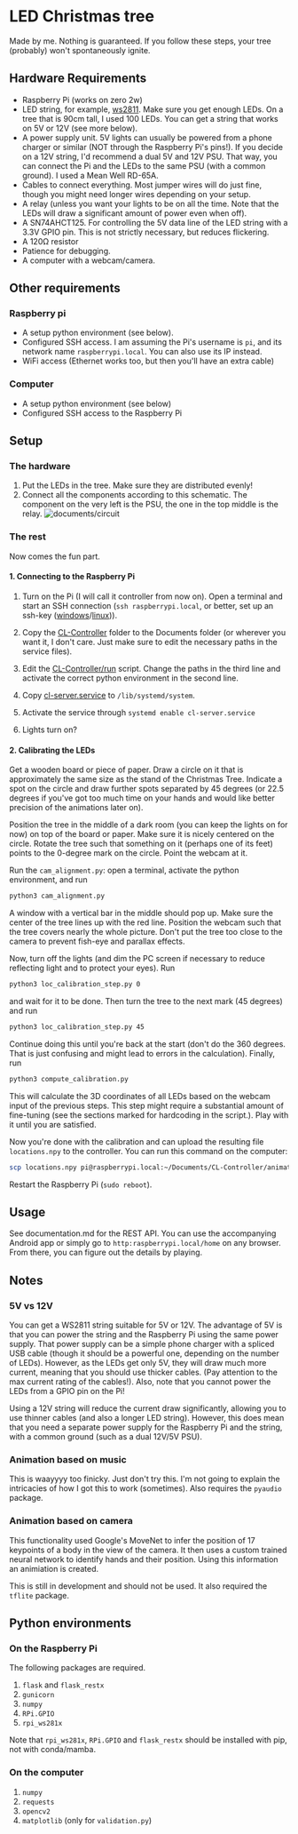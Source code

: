 # LED Christmas tree
Made by me. Nothing is guaranteed. If you follow these steps, your tree (probably) won't spontaneously ignite.

## Hardware Requirements
- Raspberry Pi (works on zero 2w)
- LED string, for example, [ws2811](https://www.amazon.de/dp/B06XN66ZY6/ref=pe_27091401_487027711_TE_SCE_dp_1). Make sure you get enough LEDs. On a tree that is 90cm tall, I used 100 LEDs. You can get a string that works on 5V or 12V (see more below).
- A power supply unit. 5V lights can usually be powered from a phone charger or similar (NOT through the Raspberry Pi's pins!). If you decide on a 12V string, I'd recommend a dual 5V and 12V PSU. That way, you can connect the Pi and the LEDs to the same PSU (with a common ground). I used a Mean Well RD-65A.
- Cables to connect everything. Most jumper wires will do just fine, though you might need longer wires depending on your setup.
- A relay (unless you want your lights to be on all the time. Note that the LEDs will draw a significant amount of power even when off).
- A SN74AHCT125. For controlling the 5V data line of the LED string with a 3.3V GPIO pin. This is not strictly necessary, but reduces flickering.
- A 120Ω resistor
- Patience for debugging.
- A computer with a webcam/camera.

## Other requirements
### Raspberry pi
- A setup python environment (see below).
- Configured SSH access. I am assuming the Pi's username is `pi`, and its network name `raspberrypi.local`. You can also use its IP instead.
- WiFi access (Ethernet works too, but then you'll have an extra cable)

### Computer
- A setup python environment (see below)
- Configured SSH access to the Raspberry Pi

## Setup
### The hardware

1. Put the LEDs in the tree. Make sure they are distributed evenly!
2. Connect all the components according to this schematic. The component on the very left is the PSU, the one in the top middle is the relay.
![documents/circuit](documents/circuit.svg)

### The rest
Now comes the fun part.

#### 1. Connecting to the Raspberry Pi
1. Turn on the Pi (I will call it controller from now on). Open a terminal and start an SSH connection (`ssh raspberrypi.local`, or better, set up an ssh-key ([windows](https://pimylifeup.com/raspberry-pi-ssh-keys/)/[linux](https://www.geekyhacker.com/configure-ssh-key-based-authentication-on-raspberry-pi/))).

2. Copy the [CL-Controller](CL-Controller/) folder to the Documents folder (or wherever you want it, I don't care. Just make sure to edit the necessary paths in the service files).
3. Edit the [CL-Controller/run](CL-Controller/run) script. Change the paths in the third line and activate the correct python environment in the second line.
4. Copy [cl-server.service](cl-server.service) to `/lib/systemd/system`.
5. Activate the service through `systemd enable cl-server.service`
6. Lights turn on?

#### 2. Calibrating the LEDs
Get a wooden board or piece of paper. Draw a circle on it that is approximately the same size as the stand of the Christmas Tree. Indicate a spot on the circle and draw further spots separated by 45 degrees (or 22.5 degrees if you've got too much time on your hands and would like better precision of the animations later on).

Position the tree in the middle of a dark room (you can keep the lights on for now) on top of the board or paper. Make sure it is nicely centered on the circle. Rotate the tree such that something on it (perhaps one of its feet) points to the 0-degree mark on the circle. Point the webcam at it. 

Run the `cam_alignment.py`: open a terminal, activate the python environment, and run 
```bash
python3 cam_alignment.py
```
A window with a vertical bar in the middle should pop up. Make sure the center of the tree lines up with the red line. Position the webcam such that the tree covers nearly the whole picture. Don't put the tree too close to the camera to prevent fish-eye and parallax effects.

Now, turn off the lights (and dim the PC screen if necessary to reduce reflecting light and to protect your eyes). Run

```bash
python3 loc_calibration_step.py 0
```
and wait for it to be done. Then turn the tree to the next mark (45 degrees) and run
```bash
python3 loc_calibration_step.py 45
```
Continue doing this until you're back at the start (don't do the 360 degrees. That is just confusing and might lead to errors in the calculation). Finally, run
```bash
python3 compute_calibration.py
```
This will calculate the 3D coordinates of all LEDs based on the webcam input of the previous steps. This step might require a substantial amount of fine-tuning (see the sections marked for hardcoding in the script.). Play with it until you are satisfied.

Now you're done with the calibration and can upload the resulting file `locations.npy` to the controller. You can run this command on the computer:
```bash
scp locations.npy pi@raspberrypi.local:~/Documents/CL-Controller/animations/locations.npy
```
Restart the Raspberry Pi (`sudo reboot`).

## Usage
See documentation.md for the REST API. You can use the accompanying Android app or simply go to `http:raspberrypi.local/home` on any browser. From there, you can figure out the details by playing.

## Notes
### 5V vs 12V
You can get a WS2811 string suitable for 5V or 12V. The advantage of 5V is that you can power the string and the Raspberry Pi using the same power supply. That power supply can be a simple phone charger with a spliced USB cable (though it should be a powerful one, depending on the number of LEDs). However, as the LEDs get only 5V, they will draw much more current, meaning that you should use thicker cables. (Pay attention to the max current rating of the cables!). Also, note that you cannot power the LEDs from a GPIO pin on the Pi!

Using a 12V string will reduce the current draw significantly, allowing you to use thinner cables (and also a longer LED string). However, this does mean that you need a separate power supply for the Raspberry Pi and the string, with a common ground (such as a dual 12V/5V PSU).

### Animation based on music
This is waayyyy too finicky. Just don't try this. I'm not going to explain the intricacies of how I got this to work (sometimes).
Also requires the `pyaudio` package.

### Animation based on camera
This functionality used Google's MoveNet to infer the position of 17 keypoints of a body in the view of the camera. It then uses a custom trained neural network to identify hands and their position. Using this information an animiation is created.

This is still in development and should not be used. It also required the `tflite` package.

## Python environments
### On the Raspberry Pi
The following packages are required.
1. `flask` and `flask_restx`
2. `gunicorn`
3. `numpy`
4. `RPi.GPIO`
5. `rpi_ws281x`

Note that `rpi_ws281x`, `RPi.GPIO` and `flask_restx` should be installed with pip, not with conda/mamba.

### On the computer
1. `numpy`
2. `requests`
3. `opencv2`
4. `matplotlib` (only for `validation.py`)




